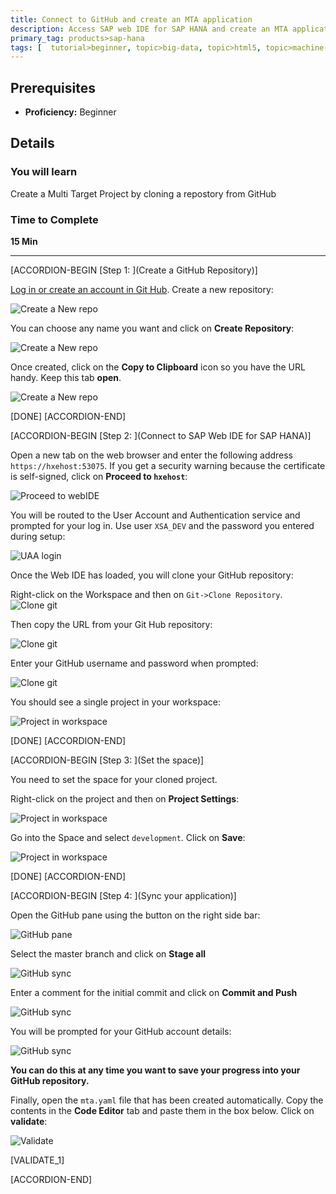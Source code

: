 ```yaml
---
title: Connect to GitHub and create an MTA application
description: Access SAP web IDE for SAP HANA and create an MTA application from a GitHub repository
primary_tag: products>sap-hana
tags: [  tutorial>beginner, topic>big-data, topic>html5, topic>machine-learning, topic>odata, topic>sapui5, products>sap-hana, products>sap-hana\,-express-edition ]
---
```


## Prerequisites
 - **Proficiency:** Beginner

## Details
### You will learn  
Create a Multi Target Project by cloning a repostory from GitHub

### Time to Complete
**15 Min**

---

[ACCORDION-BEGIN [Step 1: ](Create a GitHub Repository)]

[Log in or create an account in Git Hub](https://github.com/). Create a new repository:

![Create a New repo](1.png)

You can choose any name you want and click on **Create Repository**:

![Create a New repo](2.png)

Once created, click on the **Copy to Clipboard** icon so you have the URL handy. Keep this tab **open**.

![Create a New repo](3.png)

[DONE]
[ACCORDION-END]

[ACCORDION-BEGIN [Step 2: ](Connect to SAP Web IDE for SAP HANA)]

Open a new tab on the web browser and enter the following address `https://hxehost:53075`. If you get a security warning because the certificate is self-signed, click on **Proceed to `hxehost`**:

![Proceed to webIDE](proceed.png)

You will be routed to the User Account and Authentication service and prompted for your log in. Use user `XSA_DEV` and the password you entered during setup:

![UAA login](UAA.png)

Once the Web IDE has loaded, you will clone your GitHub repository:

Right-click on the Workspace and then on `Git->Clone Repository`.
![Clone git](4.png)

Then copy the URL from your Git Hub repository:

![Clone git](5.png)

Enter your GitHub username and password when prompted:

![Clone git](6.png)


You should see a single project in your workspace:

![Project in workspace](11.png)

[DONE]
[ACCORDION-END]


[ACCORDION-BEGIN [Step 3: ](Set the space)]

You need to set the space for your cloned project.

Right-click on the project and then on **Project Settings**:

![Project in workspace](12.png)

Go into the Space and select `development`. Click on **Save**:

![Project in workspace](13.png)

[DONE]
[ACCORDION-END]

[ACCORDION-BEGIN [Step 4: ](Sync your application)]

Open the GitHub pane using the button on the right side bar:

![GitHub pane](14.png)

Select the master branch and click on **Stage all**

![GitHub sync](15.png)

Enter a comment for the initial commit and click on **Commit and Push**

![GitHub sync](16.png)

You will be prompted for your GitHub account details:

![GitHub sync](popup.png)

**You can do this at any time you want to save your progress into your GitHub repository.**

Finally, open the `mta.yaml` file that has been created automatically. Copy the contents in the **Code Editor** tab and paste them in the box below. Click on **validate**:

![Validate](Code.png)

[VALIDATE_1]

[ACCORDION-END]

